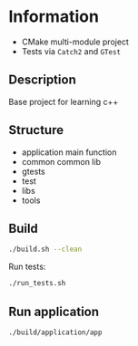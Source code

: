 # Information
- CMake multi-module project
- Tests via `Catch2` and `GTest`

## Description 
Base project for learning c++

## Structure
- application
  main function
- common
  common lib
- gtests
- test
- libs
- tools

## Build
```bash
./build.sh --clean
```

Run tests:
```bash
./run_tests.sh
```

## Run application

```bash
./build/application/app
```